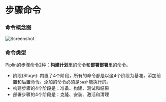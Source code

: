 # 步骤命令

### 命令概念图

![Screenshot](https://piplin.com/screenshots/commands.png)

### 命令类型

Piplin的步骤命令2种：**构建计划**里的命令和**部署部署**里的命令。

* 阶段(Stage): 内置了4个阶段，所有的命令都是以这4个阶段为基准，添加前置和后置命令。添加的命令必须是`bash`能执行的。
* 构建步骤的4个阶段是：准备、构建、测试和结果
* 部署步骤的4个阶段是：克隆、安装、激活和清理